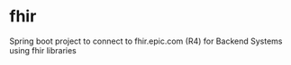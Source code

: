 # fhir
Spring boot project to connect to fhir.epic.com (R4) for Backend Systems using fhir libraries
